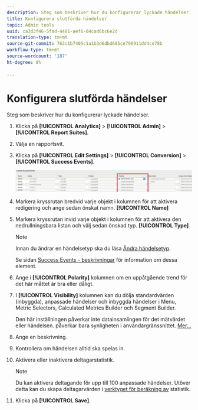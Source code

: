 ```yaml
---
description: Steg som beskriver hur du konfigurerar lyckade händelser.
title: Konfigurera slutförda händelser
topic: Admin tools
uuid: ca3d3f46-5fad-4481-aef6-04cad6bc6e2d
translation-type: tm+mt
source-git-commit: 763c1b7405c1a1b3d6dbd685ce796911dd4ce78b
workflow-type: tm+mt
source-wordcount: '187'
ht-degree: 8%

---
```



# Konfigurera slutförda händelser

Steg som beskriver hur du konfigurerar lyckade händelser.

1. Klicka på **[!UICONTROL Analytics]** > **[!UICONTROL Admin]** > **[!UICONTROL Report Suites]**.
1. Välja en rapportsvit.
1. Klicka på **[!UICONTROL Edit Settings]** > **[!UICONTROL Conversion]** > **[!UICONTROL Success Events]**.

   ![Stegresultat](assets/success_event_page.png)

1. Markera kryssrutan bredvid varje objekt i kolumnen för att aktivera redigering och ange sedan önskat namn. **[!UICONTROL Name]**
1. Markera kryssrutan invid varje objekt i kolumnen för att aktivera den nedrullningsbara listan och välj sedan önskad typ. **[!UICONTROL Type]**

   >[!NOTE]
   >
   >Innan du ändrar en händelsetyp ska du läsa [Ändra händelsetyp](/help/admin/admin/c-success-events/event-type.md).

   Se sidan [Success Events - beskrivningar](/help/admin/admin/c-success-events/success-event.md) för information om dessa element.

1. Ange i **[!UICONTROL Polarity]** kolumnen om en uppåtgående trend för det här måttet är bra eller dåligt.
1. I **[!UICONTROL Visibility]** kolumnen kan du dölja standardvärden (inbyggda), anpassade händelser och inbyggda händelser i Menu, Metric Selectors, Calculated Metrics Builder och Segment Builder.

   Den här inställningen påverkar inte datainsamlingen för det mätvärdet eller händelsen. påverkar bara synligheten i användargränssnittet. [Mer...](/help/admin/admin/metric-visibility.md)
1. Ange en beskrivning.
1. Kontrollera om händelsen alltid ska spelas in.
1. Aktivera eller inaktivera deltagarstatistik.

   >[!NOTE]
   >
   >Du kan aktivera deltagande för upp till 100 anpassade händelser. Utöver detta kan du skapa deltagarvärden i [verktyget för beräkning av](/help/components/c-calcmetrics/c-workflow/cm-workflow/c-build-metrics/participation-metric.md) statistik.

1. Klicka på **[!UICONTROL Save]**.

